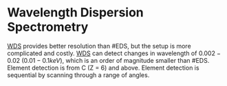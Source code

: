 # Wavelength Dispersion Spectrometry

[WDS](wavelength-dispersion-spectrometry.md) provides better resolution than #EDS, but the setup is more complicated and costly.
[WDS](wavelength-dispersion-spectrometry.md) can detect changes in wavelength of $0.002-0.02$ ($0.01-0.1 keV$), which is an order of magnitude smaller than #EDS.
Element detection is from C (Z = 6) and above.
Element detection is sequential by scanning through a range of angles.